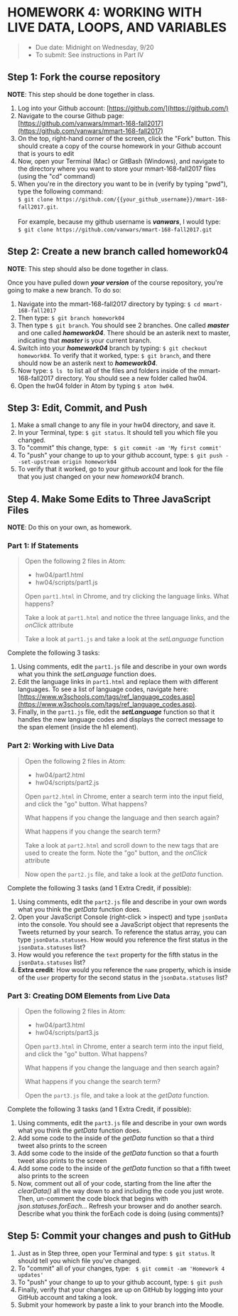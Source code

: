 # HOMEWORK 4: WORKING WITH LIVE DATA, LOOPS, AND VARIABLES
> * Due date: Midnight on Wednesday, 9/20
> * To submit: See instructions in Part IV

## Step 1: Fork the course repository
**NOTE**: This step should be done together in class.

1. Log into your Github account: [https://github.com/](https://github.com/)
2. Navigate to the course Github page: [https://github.com/vanwars/mmart-168-fall2017](https://github.com/vanwars/mmart-168-fall2017)
3. On the top, right-hand corner of the screen, click the "Fork" button. This should create a copy of the course homework in your Github account that is yours to edit
4. Now, open your Terminal (Mac) or GitBash (Windows), and navigate to the directory where you want to store your mmart-168-fall2017 files (using the "cd" command)
5. When you're in the directory you want to be in (verify by typing "pwd"), type the following
command: <br>`$ git clone https://github.com/{{your_github_username}}/mmart-168-fall2017.git`.<br><br> For example, because my github username is ***vanwars***, I would type: <br>`$ git clone https://github.com/vanwars/mmart-168-fall2017.git`

## Step 2: Create a new branch called homework04
**NOTE**: This step should also be done together in class.

Once you have pulled down ***your version*** of the course repository, you're going to make a new branch. To do so:

1. Navigate into the mmart-168-fall2017 directory by typing: `$ cd mmart-168-fall2017`
2. Then type: `$ git branch homework04`
3. Then type `$ git branch`. You should see 2 branches. One called ***master*** and one called ***homework04***. There should be an asterik next to master, indicating that ***master*** is your current branch.
4. Switch into your ***homework04*** branch by typing: `$ git checkout homework04`. To verify that it worked, type: `$ git branch`, and there should now be an asterik next to ***homework04***.
5. Now type: `$ ls ` to list all of the files and folders inside of the mmart-168-fall2017 directory. You should see a new folder called hw04.
6. Open the hw04 folder in Atom by typing `$ atom hw04`.

## Step 3: Edit, Commit, and Push
1. Make a small change to any file in your hw04 directory, and save it.
2. In your Terminal, type: `$ git status`. It should tell you which file you changed.
3. To "commit" this change, type: ` $ git commit -am 'My first commit'`
4. To "push" your change to up to your github account, type: `$ git push --set-upstream origin homework04`
5. To verify that it worked, go to your github account and look for the file that you just changed on your new *homework04* branch.

## Step 4. Make Some Edits to Three JavaScript Files
**NOTE**: Do this on your own, as homework.

### Part 1: If Statements
> Open the following 2 files in Atom:
>  
>  * hw04/part1.html
>  * hw04/scripts/part1.js
> 
> Open `part1.html` in Chrome, and try clicking the language links. What happens?
> 
> Take a look at `part1.html` and notice the three language links, and the *onClick* attribute
> 
> Take a look at `part1.js` and take a look at the *setLanguage* function

Complete the following 3 tasks:

1. Using comments, edit the `part1.js` file and describe in your own words what you think the *setLanguage* function does.
2. Edit the language links in `part1.html` and replace them with different languages. To see a list of language codes, navigate here: [https://www.w3schools.com/tags/ref_language_codes.asp](https://www.w3schools.com/tags/ref_language_codes.asp).
3. Finally, in the `part1.js` file, edit the ***setLanguage*** function so that it handles the new language codes and displays the correct message to the span element (inside the h1 element).

### Part 2: Working with Live Data
> Open the following 2 files in Atom:
>  
>  * hw04/part2.html
>  * hw04/scripts/part2.js
>
> Open `part2.html` in Chrome, enter a search term into the input field, and click the "go" button. What happens? 
> 
> What happens if you change the language and then search again?
> 
> What happens if you change the search term?
> 
> Take a look at `part2.html` and scroll down to the new tags that are used to create the form. Note the "go" button, and the *onClick* attribute
> 
> Now open the `part2.js` file, and take a look at the *getData* function.

Complete the following 3 tasks (and 1 Extra Credit, if possible):

1. Using comments, edit the `part2.js` file and describe in your own words what you think the *getData* function does.
2. Open your JavaScript Console (right-click > inspect) and type `jsonData` into the console. You should see a JavaScript object that represents the Tweets returned by your search. To reference the status array, you can type `jsonData.statuses`. How would you reference the first status in the `jsonData.statuses` list?
3. How would you reference the `text` property for the fifth status in the `jsonData.statuses` list?
4. **Extra credit**: How would you reference the `name` property, which is inside of the `user` property for the second status in the `jsonData.statuses` list?

### Part 3: Creating DOM Elements from Live Data
> Open the following 2 files in Atom:
>  
>  * hw04/part3.html
>  * hw04/scripts/part3.js
>
> Open `part3.html` in Chrome, enter a search term into the input field, and click the "go" button. What happens? 
> 
> What happens if you change the language and then search again?
> 
> What happens if you change the search term?
> 
> Open the `part3.js` file, and take a look at the *getData* function.

Complete the following 3 tasks (and 1 Extra Credit, if possible):

1. Using comments, edit the `part3.js` file and describe in your own words what you think the *getData* function does.
2. Add some code to the inside of the *getData* function so that a third tweet also prints to the screen
3. Add some code to the inside of the *getData* function so that a fourth tweet also prints to the screen
4. Add some code to the inside of the *getData* function so that a fifth tweet also prints to the screen
5. Now, comment out all of your code, starting from the line after the  *clearData()* all the way down to and including the code you just wrote. Then, un-comment the code block that begins with *json.statuses.forEach...* Refresh your browser and do another search. Describe what you think the forEach code is doing (using comments)?

## Step 5: Commit your changes and push to GitHub
1. Just as in Step three, open your Terminal and type: `$ git status`. It should tell you which file you've changed.
2. To "commit" all of your changes, type: ` $ git commit -am 'Homework 4 updates'`
3. To "push" your change to up to your github account, type: `$ git push`
4. Finally, verify that your changes are up on GitHub by logging into your GitHub account and taking a look.
5. Submit your homework by paste a link to your branch into the Moodle.